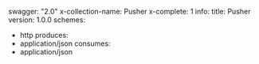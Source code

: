 swagger: "2.0"
x-collection-name: Pusher
x-complete: 1
info:
  title: Pusher
  version: 1.0.0
schemes:
- http
produces:
- application/json
consumes:
- application/json